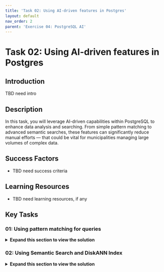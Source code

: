 ```yaml
---
title: 'Task 02: Using AI-driven features in Postgres'
layout: default
nav_order: 2
parent: 'Exercise 04: PostgreSQL AI'
---
```



# Task 02: Using AI-driven features in Postgres

## Introduction

TBD need intro 

## Description

In this task, you will leverage AI-driven capabilities within PostgreSQL to enhance data analysis and searching. From simple pattern matching to advanced semantic searches, these features can significantly reduce manual efforts — that could be vital for municipalities managing large volumes of complex data.

## Success Factors

- TBD need success criteria

## Learning Resources

- TBD need learning resources, if any

## Key Tasks

### 01: Using pattern matching for queries

 <details markdown="block"> 
  <summary><strong>Expand this section to view the solution</strong></summary> 

#### Using pattern matching for queries

We’ll explore how to use the **ILIKE** clause in SQL to perform case-insensitive searches within text fields. This approach can help Metropolis officials locate specific complaints or requests in large datasets without having to rely on exact phrasing.

1. Search for cases mentioning **Water leaking into the apartment from the floor above** by entering the following query in pgAdmin, then select **Execute script**.

    ```sql
    SELECT id, name, opinion
    FROM cases
    WHERE opinion ILIKE '%Water leaking into the apartment from the floor above';
    ```

    ![m7dq0sms.jpg](../../media/m7dq0sms.jpg)

    {: .note }
    > There are no results as the exact words are not mentioned in the opinion. We'll need to try another approach.

</details> 

### 02: Using Semantic Search and DiskANN Index

 <details markdown="block"> 
  <summary><strong>Expand this section to view the solution</strong></summary> 

#### Using Semantic Search and DiskANN Index

In this section, we’ll focus on generating and storing embedding vectors, which are crucial for performing semantic searches in our dataset. Embedding vectors represent data points in a high-dimensional space, allowing for efficient similarity searches and advanced analytics.

---

##### Create, store and index embedding vectors

Now that we have some sample data, it's time to generate and store the embedding vectors. The **azure_ai** extension makes calling the Azure OpenAI embedding API easy.
This lays the groundwork for advanced analytics on city records or citizen feedback.

1. Install the **vector** extension using the [CREATE EXTENSION](https://www.postgresql.org/docs/current/sql-createextension.html) command by executing the following:

    ```sql
    CREATE EXTENSION IF NOT EXISTS vector;
    ```

1. Add the embedding vector column by executing the following. The **text-embedding-3-small** model is configured to return 1,536 dimensions, so you'll use that for the vector column size.

    ```sql
    ALTER TABLE cases ADD COLUMN opinions_vector vector(1536);
    ```

1. Generate an embedding vector for the opinion of each case by calling Azure OpenAI through the **create_embeddings** user-defined function, which is implemented by the azure_ai extension:

    ```sql
    UPDATE cases
    SET opinions_vector = azure_openai.create_embeddings('text-embedding-3-small',  name || LEFT(opinion, 8000), max_attempts => 5, retry_delay_ms => 500)::vector
    WHERE opinions_vector IS NULL;
    ```

    {: .warning }
    > This may take several minutes, depending on the available quota. You may receive several 429 rate limit warnings that can be ignored as it retries automatically. 

    The output will be similar to the following:

    ![qnysjmot.jpg](../../media/qnysjmot.jpg)

---

##### Adding a [DiskANN Vector Index](https://aka.ms/pg-diskann-docs) to improve vector search speed. 

Using [DiskANN Vector Index in Azure Database for PostgreSQL](https://aka.ms/pg-diskann-blog) - DiskANN is a scalable approximate nearest neighbor search algorithm for efficient vector search at any scale. It offers high recall, high queries per second (QPS), and low query latency, even for billion-point datasets. This makes it a powerful tool for handling large volumes of data. [Learn more about DiskANN from Microsoft](https://aka.ms/pg-diskann-docs). 

1. Install the **pg_diskann** extension using the [CREATE EXTENSION](https://www.postgresql.org/docs/current/sql-createextension.html) command by executing the following:

    ```sql
    CREATE EXTENSION IF NOT EXISTS pg_diskann;
    ```

1. Create the diskann index on a table column that contains vector data.

    ```sql
    CREATE INDEX cases_cosine_diskann ON cases USING diskann(opinions_vector vector_cosine_ops);
    ```
    {: .important }
    > As you scale your data to millions of rows, DiskANN makes vector search more efficient.

1. See an example vector by executing the following, which is limited to one result:

    ```sql
    SELECT opinions_vector FROM cases LIMIT 1;
    ```

    The output will be similar to the following:

    ![uec1w2di.jpg](../../media/uec1w2di.jpg)

---

##### Perform a semantic search query

Now that you have listing data augmented with embedding vectors, it's time to run a semantic search query. To do so, get the query string embedding vector, then perform a cosine search to find the cases whose opinions are most semantically similar to the query.

1. Generate the embedding for the query string.

    ```sql
    SELECT azure_openai.create_embeddings('text-embedding-3-small', 'Water leaking into the apartment from the floor above.');
    ```

    The output will be similar to the following:

    ![nwdbe3go.jpg](../../media/nwdbe3go.jpg)

1. Use the embedding in a cosine search (**<=>** represents cosine distance operation), fetching the top 10 most similar cases to the query.

    ```sql
    SELECT 
        id, name 
    FROM 
        cases
    ORDER BY opinions_vector <=> azure_openai.create_embeddings('text-embedding-3-small', 'Water leaking into the apartment from the floor above.')::vector 
    LIMIT 10;
    ```

    The output will be similar to the following. Results will vary:

    ![54kclygl.jpg](../../media/54kclygl.jpg)

1. You may also project the **opinion** column to be able to read the text of the matching rows whose opinions were semantically similar. For example, this query returns the best match:

    ```sql
    SELECT 
    id, opinion
    FROM cases
    ORDER BY opinions_vector <=> azure_openai.create_embeddings('text-embedding-3-small', 'Water leaking into the apartment from the floor above.')::vector 
    LIMIT 1;
    ```

    The output will be similar to the following:

    ![pb073khr.jpg](../../media/pb073khr.jpg)

    {: .note }
    > To intuitively understand semantic search, observe that the opinion mentioned doesn't actually contain the terms "Water leaking into the apartment from the floor above." 
    >
    > However, it does highlight a document with a section that says "nonsuit and dismissal, in an action brought by a tenant to recover damages for injuries to her goods, caused by leakage of water from an upper story," which is similar.
</details> 

